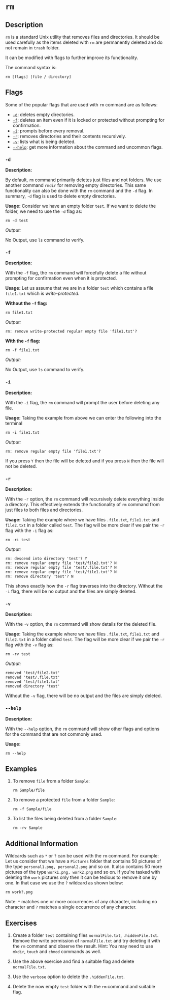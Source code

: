 # `rm`

## Description

`rm` is a standard Unix utility that removes files and directories. It should be used carefully as the items deleted with `rm` are permanently deleted and do not remain in `trash` folder.

It can be modified with flags to further improve its functionality.

The command syntax is:

```shell
rm [flags] [file / directory]
```

## Flags

Some of the popular flags that are used with `rm` command are as follows:

- [`-d`](#d): deletes empty directories.
- [`-f`](#f): deletes an item even if it is locked or protected without prompting for confirmation.
- [`-i`](#i): prompts before every removal.
- [`-r`](#r): removes directories and their contents recursively.
- [`-v`](#v): lists what is being deleted.
- [`--help`](#-help): get more information about the command and uncommon flags. 

### `-d`

**Description:**

By default, `rm` command primarily deletes just files and not folders. We use another command `rmdir` for removing empty directories. This same functionality can also be done with the `rm` command and the `-d` flag. In summary, `-d` flag is used to delete empty directories.

**Usage:**
Consider we have an empty folder `test`. If we want to delete the folder, we need to use the `-d` flag as:

```shell
rm -d test
```

_Output:_

No Output, use `ls` command to verify.


### `-f`

**Description:**

With the `-f` flag, the `rm` command will forcefully delete a file without prompting for confirmation even when it is protected.

**Usage:**
Let us assume that we are in a folder `test` which contains a file `file1.txt` which is _write-protected_.

**Without the `-f` flag:**
```shell
rm file1.txt
```

_Output:_

```
rm: remove write-protected regular empty file 'file1.txt'?
```

**With the `-f` flag:**
```shell
rm -f file1.txt
```

_Output:_

No Output, use `ls` command to verify.


### `-i`

**Description:**

With the `-i` flag, the `rm` command will prompt the user before deleting any file.

**Usage:**
Taking the example from above we can enter the following into the terminal

```shell
rm -i file1.txt
```

_Output:_

```
rm: remove regular empty file 'file1.txt'? 
```

If you press `Y` then the file will be deleted and if you press `N` then the file will not be deleted.

### `-r`

**Description:**

With the `-r` option, the `rm` command will recursively delete everything inside a directory. This effectively extends the functionality of `rm` command from just files to both files and directories.

**Usage:**
Taking the example where we have files `.file.txt`, `file1.txt` and `file2.txt` in a folder called `test`. The flag will be more clear if we pair the `-r` flag with the `-i` flag as:

```shell
rm -ri test
```

_Output:_

```
rm: descend into directory 'test'? Y
rm: remove regular empty file 'test/file2.txt'? N
rm: remove regular empty file 'test/.file.txt'? N
rm: remove regular empty file 'test/file1.txt'? N
rm: remove directory 'test'? N
```

This shows exactly how the `-r` flag traverses into the directory. Without the `-i` flag, there will be no output and the files are simply deleted.

### `-v`

**Description:**

With the `-v` option, the `rm` command will show details for the deleted file.

**Usage:**
Taking the example where we have files `.file.txt`, `file1.txt` and `file2.txt` in a folder called `test`. The flag will be more clear if we pair the `-r` flag with the `-v` flag as:

```shell
rm -rv test
```

_Output:_

```
removed 'test/file2.txt'
removed 'test/.file.txt'
removed 'test/file1.txt'
removed directory 'test'
```

Without the `-v` flag, there will be no output and the files are simply deleted.

### `--help`

**Description:**

With the `--help` option, the `rm` command will show other flags and options for the command that are not commonly used.

**Usage:**

```shell
rm --help
```

## Examples

1. To remove `file` from a folder `Sample`:
   ```shell
   rm Sample/file
   ```

2. To remove a protected `file` from a folder `Sample`:
   ```shell
   rm -f Sample/file
   ```

3. To list the files being deleted from a folder `Sample`:
   ```shell
   rm -rv Sample
   ```

## Additional Information

Wildcards such as `*` or `?` can be used with the `rm` command. For example: Let us consider that we have a `Pictures` folder that contains 50 pictures of the type `personal1.png, personal2.png` and so on. It also contains 50 more pictures of the type `work1.png, work2.png` and so on. If you're tasked with deleting the `work` pictures only then it can be tedious to remove it one by one. In that case we use the `?` wildcard as shown below:

```shell
rm work?.png
```

Note: `*` matches one or more occurrences of any character, including no character and `?`  matches a single occurrence of any character.

## Exercises

1. Create a folder `test` containing files `normalFile.txt`, `.hiddenFile.txt`. Remove the write permission of `normalFile.txt` and try deleting it with the `rm` command and observe the result. Hint: You may need to use `mkdir`, `touch` and `chmod` commands as well.

2. Use the above exercise and find a suitable flag and delete `normalFile.txt`. 

3. Use the `verbose` option to delete the `.hiddenFile.txt`.

4. Delete the now empty `test` folder with the `rm` command and suitable flag.

